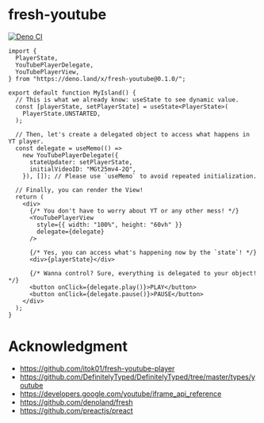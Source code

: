 # fresh-youtube

[![Deno CI](https://github.com/otiai10/fresh-youtube/actions/workflows/deno-ci.yml/badge.svg)](https://github.com/otiai10/fresh-youtube/actions/workflows/deno-ci.yml)

```tsx
import {
  PlayerState,
  YouTubePlayerDelegate,
  YouTubePlayerView,
} from "https://deno.land/x/fresh-youtube@0.1.0/";

export default function MyIsland() {
  // This is what we already know: useState to see dynamic value.
  const [playerState, setPlayerState] = useState<PlayerState>(
    PlayerState.UNSTARTED,
  );

  // Then, let's create a delegated object to access what happens in YT player.
  const delegate = useMemo(() =>
    new YouTubePlayerDelegate({
      stateUpdater: setPlayerState,
      initialVideoID: "MGt25mv4-2Q",
    }), []); // Please use `useMemo` to avoid repeated initialization.

  // Finally, you can render the View!
  return (
    <div>
      {/* You don't have to worry about YT or any other mess! */}
      <YouTubePlayerView
        style={{ width: "100%", height: "60vh" }}
        delegate={delegate}
      />

      {/* Yes, you can access what's happening now by the `state`! */}
      <div>{playerState}</div>

      {/* Wanna control? Sure, everything is delegated to your object! */}
      <button onClick={delegate.play()}>PLAY</button>
      <button onClick={delegate.pause()}>PAUSE</button>
    </div>
  );
}
```

# Acknowledgment

- https://github.com/itok01/fresh-youtube-player
- https://github.com/DefinitelyTyped/DefinitelyTyped/tree/master/types/youtube
- https://developers.google.com/youtube/iframe_api_reference
- https://github.com/denoland/fresh
- https://github.com/preactjs/preact
